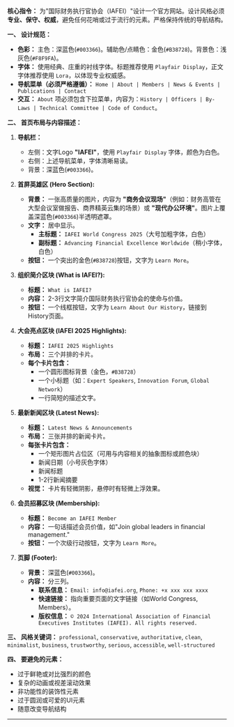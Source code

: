 

**核心指令：**
为"国际财务执行官协会（IAFEI）"设计一个官方网站。设计风格必须**专业、保守、权威**，避免任何花哨或过于流行的元素。严格保持传统的导航结构。

**一、 设计规范：**
*   **色彩：** 主色：深蓝色(`#003366`)。辅助色/点睛色：金色(`#B38728`)。背景色：浅灰色(`#F8F9FA`)。
*   **字体：** 使用经典、庄重的衬线字体。标题推荐使用 `Playfair Display`，正文字体推荐使用 `Lora`，以体现专业权威感。
*   **导航菜单（必须严格遵循）：** `Home | About | Members | News & Events | Publications | Contact`
*   **交互：** `About` 项必须包含下拉菜单，内容为：`History | Officers | By-Laws | Technical Committee | Code of Conduct`。

**二、 首页布局与内容描述：**
1.  **导航栏：**
    *   左侧：文字Logo **"IAFEI"**，使用 `Playfair Display` 字体，颜色为白色。
    *   右侧：上述导航菜单，字体清晰易读。
    *   背景：深蓝色(`#003366`)。

2.  **首屏英雄区 (Hero Section):**
    *   **背景：** 一张高质量的图片，内容为 **"商务会议现场"**（例如：财务高管在大型会议室做报告、商界精英云集的场景）或 **"现代办公环境"**。图片上覆盖深蓝色(`#003366`)半透明遮罩。
    *   **文字：** 居中显示。
        *   **主标题：** `IAFEI World Congress 2025`（大号加粗字体，白色）
        *   **副标题：** `Advancing Financial Excellence Worldwide`（稍小字体，白色）
    *   **按钮：** 一个突出的金色(`#B38728`)按钮，文字为 `Learn More`。

3.  **组织简介区块 (What is IAFEI?):**
    *   **标题：** `What is IAFEI?`
    *   **内容：** 2-3行文字简介国际财务执行官协会的使命与价值。
    *   **按钮：** 一个线框按钮，文字为 `Learn About Our History`，链接到History页面。

4.  **大会亮点区块 (IAFEI 2025 Highlights):**
    *   **标题：** `IAFEI 2025 Highlights`
    *   **布局：** 三个并排的卡片。
    *   **每个卡片包含：**
        *   一个圆形图标背景（金色，`#B38728`）
        *   一个小标题（如：`Expert Speakers`, `Innovation Forum`, `Global Network`）
        *   一行简短的描述文字。

5.  **最新新闻区块 (Latest News):**
    *   **标题：** `Latest News & Announcements`
    *   **布局：** 三张并排的新闻卡片。
    *   **每张卡片包含：**
        *   一个矩形图片占位区（可用与内容相关的抽象图标或颜色块）
        *   新闻日期（小号灰色字体）
        *   新闻标题
        *   1-2行新闻摘要
    *   **视觉：** 卡片有轻微阴影，悬停时有轻微上浮效果。

6.  **会员招募区块 (Membership):**
    *   **标题：** `Become an IAFEI Member`
    *   **内容：** 一句话描述会员价值，如"Join global leaders in financial management."
    *   **按钮：** 一个次级行动按钮，文字为 `Learn More`。

7.  **页脚 (Footer):**
    *   **背景：** 深蓝色(`#003366`)。
    *   **内容：** 分三列。
        *   **联系信息：** `Email: info@iafei.org`, `Phone: +x xxx xxx xxxx`
        *   **快速链接：** 指向重要页面的文字链接（如World Congress, Members）。
        *   **版权信息：** `© 2024 International Association of Financial Executives Institutes (IAFEI). All rights reserved.`

**三、 风格关键词：**
`professional`, `conservative`, `authoritative`, `clean`, `minimalist`, `business`, `trustworthy`, `serious`, `accessible`, `well-structured`

**四、 要避免的元素：**
*   过于鲜艳或对比强烈的颜色
*   复杂的动画或视差滚动效果
*   非功能性的装饰性元素
*   过于圆润或可爱的UI元素
*   随意改变导航结构

---

